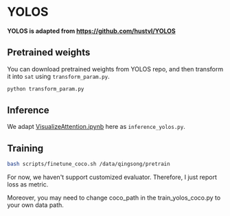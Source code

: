 # YOLOS

**YOLOS is adapted from https://github.com/hustvl/YOLOS**

## Pretrained weights

You can download pretrained weights from YOLOS repo, and then transform it into `sat` using `transform_param.py`.

```bash
python transform_param.py
```

## Inference

We adapt [VisualizeAttention.ipynb](https://github.com/hustvl/YOLOS/blob/main/VisualizeAttention.ipynb) here as `inference_yolos.py`.

## Training

```bash
bash scripts/finetune_coco.sh /data/qingsong/pretrain
```

For now, we haven't support customized evaluator. Therefore, I just report loss as metric.

Moreover, you may need to change coco_path in the train_yolos_coco.py to your own data path.